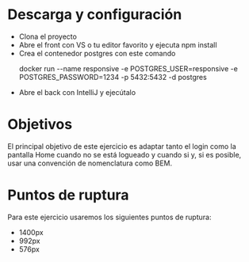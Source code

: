 # Descarga y configuración


<ul>
  <li>Clona el proyecto</li>
  <li>Abre el front con VS o tu editor favorito y ejecuta npm install</li>
  <li>Crea el contenedor postgres con este comando

docker run --name responsive -e POSTGRES_USER=responsive -e POSTGRES_PASSWORD=1234 -p 5432:5432 -d postgres</li>
<li>Abre el back con IntelliJ y ejecútalo</li>
</ul>

# Objetivos

El principal objetivo de este ejercicio es adaptar tanto el login como la pantalla Home cuando no se está logueado y cuando si y, si es posible, usar una convención de nomenclatura como BEM. 

# Puntos de ruptura

Para este ejercicio usaremos los siguientes puntos de ruptura:

<ul>
  <li>1400px</li>
  <li>992px</li>
  <li>576px</li>
</ul>
